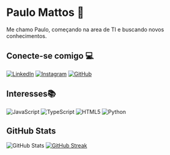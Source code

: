 # Paulo Mattos 👋
 Me chamo Paulo, começando na area de TI e buscando novos conhecimentos.

 ## Conecte-se comigo 💻
 [![LinkedIn](https://img.shields.io/badge/LinkedIn-000?style=for-the-badge&logo=linkedin&logoColor=0E76A8)](https://www.linkedin.com/in/paulo-vinicius-d-84a761198?lipi=urn%3Ali%3Apage%3Ad_flagship3_profile_view_base_contact_details%3BZ%2BalfH3sTfO6pL5jyxQvig%3D%3D)
 [![Instagram](https://img.shields.io/badge/Instagram-000?style=for-the-badge&logo=instagram)]([https://www.instagram.com/mat7os.z/](https://www.instagram.com/vsfmissdirtypaws/))
 [![GitHub](https://img.shields.io/badge/Github-000?style=for-the-badge&logo=Github)](https://github.com/PauloVMattos)


## Interesses📚
![JavaScript](https://img.shields.io/badge/JavaScript-000?style=for-the-badge&logo=javascript)
![TypeScript](https://img.shields.io/badge/TypeScript-000?style=for-the-badge&logo=typescript)
![HTML5](https://img.shields.io/badge/HTML5-000?style=for-the-badge&logo=html5)
![Python](https://img.shields.io/badge/Python-000?style=for-the-badge&logo=python)

## GitHub Stats
![GitHub Stats](https://github-readme-stats.vercel.app/api?username=PauloVMattos&theme=cobalt&bg_color=000&border_color=66CDAA&show_icons=true&icon_color=66CDAA&title_color=41b883&text_color=FFF)       [![GitHub Streak](https://streak-stats.demolab.com/?user=PauloVMattos&theme=vue-dark&background=000&border=66CDAA&dates=FFF)](https://git.io/streak-stats)
